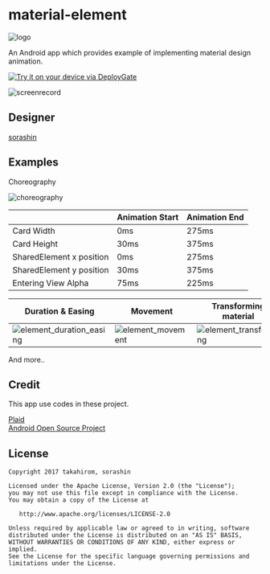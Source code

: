 # material-element
![logo](https://cloud.githubusercontent.com/assets/1386930/23596654/fa752a92-026f-11e7-8548-fe1256b6edc1.png)

An Android app which provides  example of implementing material design animation.

[<img src="https://dply.me/qke65z/button/large" alt="Try it on your device via DeployGate">](https://dply.me/qke65z#install)

![screenrecord](https://cloud.githubusercontent.com/assets/1386930/23823658/7c5f09c2-06aa-11e7-8898-ab58859e251d.gif)


## Designer
[sorashin](http://github.com/sorashin)

## Examples

Choreography

![choreography](https://cloud.githubusercontent.com/assets/1386930/23785409/f064504e-05aa-11e7-95a5-848da6a854aa.gif)

|  | Animation Start | Animation End |
|---|---|---|
| Card Width | 0ms | 275ms |
| Card Height | 30ms | 375ms |
| SharedElement x position | 0ms | 275ms |
| SharedElement y position | 30ms | 375ms |
| Entering View Alpha | 75ms | 225ms |　


| Duration & Easing | Movement | Transforming material |
|---|---|---|
| ![element_duration_easing](https://cloud.githubusercontent.com/assets/1386930/23667688/0ec91534-03a2-11e7-921a-b753e4ccac6f.gif) | ![element_movement](https://cloud.githubusercontent.com/assets/1386930/23667764/4f5a381c-03a2-11e7-85af-f894aef98eb3.gif) | ![element_transforming](https://cloud.githubusercontent.com/assets/1386930/23667832/831fb87a-03a2-11e7-86bb-a29a258da009.gif) |


And more..


## Credit
This app use codes in these project.

[Plaid](https://github.com/nickbutcher/plaid)  
[Android Open Source Project](https://source.android.com/source/licenses.html)

## License

    Copyright 2017 takahirom, sorashin

    Licensed under the Apache License, Version 2.0 (the "License");
    you may not use this file except in compliance with the License.
    You may obtain a copy of the License at

       http://www.apache.org/licenses/LICENSE-2.0

    Unless required by applicable law or agreed to in writing, software
    distributed under the License is distributed on an "AS IS" BASIS,
    WITHOUT WARRANTIES OR CONDITIONS OF ANY KIND, either express or implied.
    See the License for the specific language governing permissions and
    limitations under the License.
